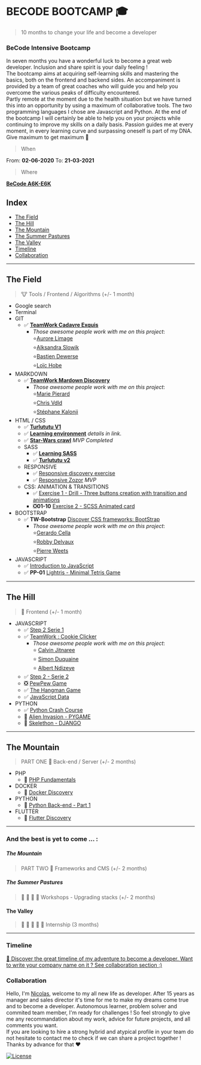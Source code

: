 # BECODE BOOTCAMP :mortar_board:
> 10 months to change your life and become a developer

### **BeCode** Intensive Bootcamp
In seven months you have a wonderful luck to become a great web developer. Inclusion and share spirit is your daily feeling !   
The bootcamp aims at acquiring self-learning skills and mastering the basics, both on the frontend and backend sides. An accompaniment is provided by a team of great coaches who will guide you and help you overcome the various peaks of difficulty encountered.  
Partly remote at the moment due to the health situation but we have turned this into an opportunity by using a maximum of collaborative tools. The two programming languages I chose are Javascript and Python. At the end of the bootcamp I will certainly be able to help you on your projects while continuing to improve my skills on a daily basis. Passion guides me at every moment, in every learning curve and surpassing oneself is part of my DNA.   
Give maximum to get maximum :rocket:

> When

From:  **02-06-2020**
To:  **21-03-2021**

> Where 

[**BeCode A6K-E6K** ](https://www.e6k.be/home-en)

## Index
- [The Field](#the-field) 
- [The Hill](#the-hill)
- [The Mountain](#the-mountain)
- [The Summer Pastures](#the-summer-pastures)
- [The Valley](#the-valley)
- [Timeline](#timeline)
- [Collaboration](#collaboration)

---

## The Field
> :cow: Tools / Frontend / Algorithms (+/- 1 month)

  * Google search 
  * Terminal
  * GIT 
    * :white_check_mark: [**TeamWork Cadavre Exquis**](https://github.com/Becode-TeamWork/TW-Cadavre-Exquis) 
      * *Those awesome people work with me on this project*:  
       :star:[Aurore Limage](https://github.com/riizbae)   
       :star:[Alksandra Slowik](https://github.com/88aleksandra88)  
       :star:[Bastien Dewerse](https://github.com/DewerseB)  
       :star:[Loïc Hobe](https://github.com/loichobe)  
  * MARKDOWN  
    * :white_check_mark: [**TeamWork Mardown Discovery**](https://github.com/Becode-TeamWork/TW-MarkDown_Discovery)  
      * *Those awesome people work with me on this project*:   
       :star:[Marie Pierard](https://github.com/Marie-Pierard)   
       :star:[Chris Vdld](https://github.com/ch-vdld-dev)  
       :star:[Stéphane Kalonji](https://github.com/kalonjis)  
  * HTML / CSS  
      * :white_check_mark: [**Turlututu V1**](https://github.com/nicode-be/01-03-Turlututu) 
      * :white_check_mark: [**Learning environment**](https://github.com/html-css-nicode/HC-01-Learning-environment) *details in link*. 
      * :white_check_mark: [**Star-Wars crawl**](https://github.com/html-css-nicode/HC-02-Star-wars-crawl) *MVP Completed*
    * SASS   
      * :white_check_mark: [**Learning SASS**](https://github.com/html-css-nicode/HC-03-Learning-sass)  
      * :white_check_mark: [**Turlututu v2**](https://github.com/nicode-be/01-03-Turlututu) 
    * RESPONSIVE  
      * :white_check_mark: [Responsive discovery exercise](https://github.com/html-css-nicode/HC-04-Responsive-discover-exercise) 
      * :white_check_mark: [Responsive Zozor](https://github.com/html-css-nicode/HC-05-Responsive-zozor) *MVP* 
    * CSS: ANIMATION & TRANSITIONS
      * :white_check_mark: [Exercise 1 - Drill - Three buttons creation with transition and animations](https://github.com/html-css-nicode/HC-06-becode-animation-css) 
      * :negative_squared_cross_mark:**01-10** [Exercise 2 - SCSS Animated card](https://github.com/html-css-nicode/HC-07-animated-card)
  * BOOTSTRAP
    *  :white_check_mark: **TW-Bootstrap** [Discover CSS frameworks: BootStrap](https://github.com/Becode-TeamWork/TW-Bootstrap_Restaurant)  
        * *Those awesome people work with me on this project*:   
      :star:[Gerardo Cella](https://github.com/GerardoCella7)   
      :star:[Robby Delvaux](https://github.com/Delvaux1986)  
      :star:[Pierre Weets](https://github.com/PierreWeets)  
  * JAVASCRIPT
    * :white_check_mark: [Introduction to JavaScript](https://github.com/Javascripter-Nicode/JS-01-Algo_Javascript)
    * :white_check_mark: **PP-01** [Lightris - Minimal Tetris Game](https://github.com/nicode-be/PP-01-Tetris-js)   

---

## The Hill
> :horse: Frontend (+/- 1 month)

  * JAVASCRIPT
    * :white_check_mark: [Step 2 Serie 1](https://github.com/Javascripter-Nicode/JS-02-Step2_Serie1) 
    * :white_check_mark: [TeamWork : Cookie Clicker](https://github.com/Becode-TeamWork/TW-Cookie_Clicker)  
       * *Those awesome people work with me on this project*:   
      :star: [Calvin Jitnaree](https://github.com/Calvin781)  
      :star: [Simon Duquaine](https://github.com/simonduquaine)  
      :star: [Albert Ndizeye](https://github.com/AlbertNd)  
    * :white_check_mark: [Step 2 - Serie 2](https://github.com/Javascripter-Nicode/JS-03-Step2_Serie2)    
    * :negative_squared_cross_mark: [PewPew Game](https://github.com/Javascripter-Nicode/JS-04-PewPew_Game)  
    * :white_check_mark: [The Hangman Game](https://github.com/nicode-be/02-04-Hangman_Game)
    * :white_check_mark: [JavaScript Data](https://github.com/nicode-be/TW-JS_Data)
  * PYTHON
    * :white_check_mark: [Python Crash Course](https://github.com/Pythonizer-Nicode/PYT-01-PythonCrashCourse) 
    * :construction: [Alien Invasion - PYGAME](https://github.com/Pythonizer-Nicode/PYT-02-AlienInvasion)  
    * :construction: [Skelethon - DJANGO](https://github.com/Pythonizer-Nicode/PYT-03-Skelethon_Django) 

----

## The Mountain 
> PART ONE :goat: Back-end / Server (+/- 2 months)

  * PHP
    * :construction: [PHP Fundamentals](https://github.com/php-nicode/PHP-01-PHP_Fundamentals)
  * DOCKER
    * :construction: [Docker Discovery](https://github.com/nicode-io/PP-Docker_discovery)
  * PYTHON
    * :construction: [Python Back-end - Part 1](https://github.com/Pythonizer-Nicode/PYT-04-Pyhton_Backend_1)
  * FLUTTER
    * :construction: [Flutter Discovery](https://github.com/nicode-io/PP-Flutter-Discovery)

---

### And the best is yet to come ... :

##### The Mountain 
> PART TWO :ram: Frameworks and CMS (+/- 2 months)

##### The Summer Pastures
> :cow2: :goat: :ram: :horse: Workshops - Upgrading stacks (+/- 2 months)

#### The Valley
> :dart: :raised_hands: :racehorse: :dragon: :rocket: Internship (3 months)  

--- 

### Timeline 
[:calendar: Discover the great timeline of my adventure to become a developer. Want to write your company name on it ? See collaboration section ;)](https://timelines.gitkraken.com/timeline/2e12cc334eb0406b84bf7a6339e666c4?range=2020-05-26_2020-06-27)  

### Collaboration
Hello, I'm [Nicolas](https://www.linkedin.com/in/nicolas-denoel/), welcome to my all new life as developer.
After 15 years as manager and sales director it's time for me to make my dreams come true and to become a developer.
Autonomous learner, problem solver and commited team member, I'm ready for challenges !
So feel strongly to give me any recommandation about my work, advice for future projects, and all comments you want.  
If you are looking to hire a strong hybrid and atypical profile in your team do not hesitate to contact me to check if we can share a project together !  
Thanks by advance for that :heart:  


[![License](http://img.shields.io/:license-mit-blue.svg?style=flat-square)](http://badges.mit-license.org)

